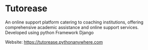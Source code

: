 # Tutorease
An online support platform catering to coaching institutions,  offering comprehensive academic assistance and online support  services.  Developed using python Framework Django

Website: https://tutorease.pythonanywhere.com
